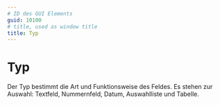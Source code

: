 ```yaml
---
# ID des GUI Elements
guid: 10100
# title, used as window title
title: Typ
---
```


# Typ

Der Typ bestimmt die Art und Funktionsweise des Feldes. Es stehen zur Auswahl: Textfeld, Nummernfeld, Datum, Auswahlliste und Tabelle.

